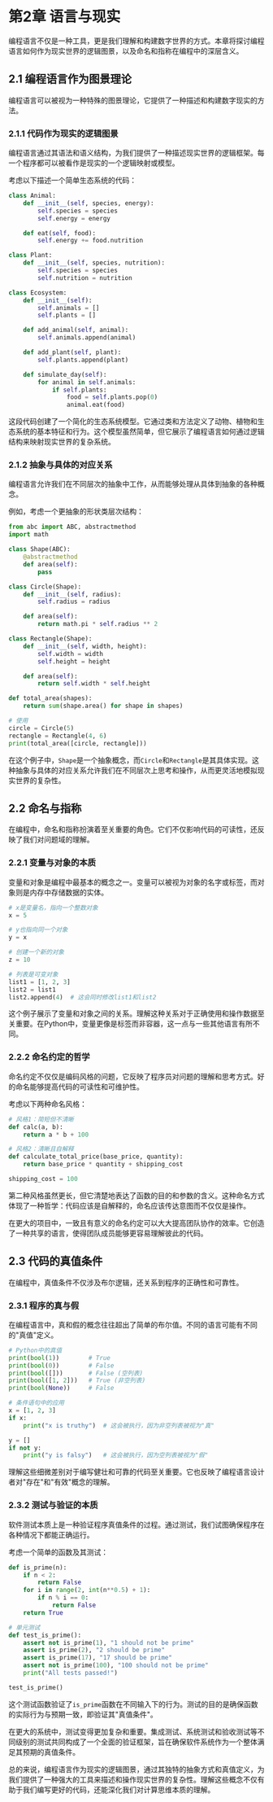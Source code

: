 # 第2章 语言与现实

编程语言不仅是一种工具，更是我们理解和构建数字世界的方式。本章将探讨编程语言如何作为现实世界的逻辑图景，以及命名和指称在编程中的深层含义。

## 2.1 编程语言作为图景理论

编程语言可以被视为一种特殊的图景理论，它提供了一种描述和构建数字现实的方法。

### 2.1.1 代码作为现实的逻辑图景

编程语言通过其语法和语义结构，为我们提供了一种描述现实世界的逻辑框架。每一个程序都可以被看作是现实的一个逻辑映射或模型。

考虑以下描述一个简单生态系统的代码：

```python
class Animal:
    def __init__(self, species, energy):
        self.species = species
        self.energy = energy

    def eat(self, food):
        self.energy += food.nutrition

class Plant:
    def __init__(self, species, nutrition):
        self.species = species
        self.nutrition = nutrition

class Ecosystem:
    def __init__(self):
        self.animals = []
        self.plants = []

    def add_animal(self, animal):
        self.animals.append(animal)

    def add_plant(self, plant):
        self.plants.append(plant)

    def simulate_day(self):
        for animal in self.animals:
            if self.plants:
                food = self.plants.pop(0)
                animal.eat(food)
```

这段代码创建了一个简化的生态系统模型。它通过类和方法定义了动物、植物和生态系统的基本特征和行为。这个模型虽然简单，但它展示了编程语言如何通过逻辑结构来映射现实世界的复杂系统。

### 2.1.2 抽象与具体的对应关系

编程语言允许我们在不同层次的抽象中工作，从而能够处理从具体到抽象的各种概念。

例如，考虑一个更抽象的形状类层次结构：

```python
from abc import ABC, abstractmethod
import math

class Shape(ABC):
    @abstractmethod
    def area(self):
        pass

class Circle(Shape):
    def __init__(self, radius):
        self.radius = radius

    def area(self):
        return math.pi * self.radius ** 2

class Rectangle(Shape):
    def __init__(self, width, height):
        self.width = width
        self.height = height

    def area(self):
        return self.width * self.height

def total_area(shapes):
    return sum(shape.area() for shape in shapes)

# 使用
circle = Circle(5)
rectangle = Rectangle(4, 6)
print(total_area([circle, rectangle]))
```

在这个例子中，`Shape`是一个抽象概念，而`Circle`和`Rectangle`是其具体实现。这种抽象与具体的对应关系允许我们在不同层次上思考和操作，从而更灵活地模拟现实世界的复杂性。

## 2.2 命名与指称

在编程中，命名和指称扮演着至关重要的角色。它们不仅影响代码的可读性，还反映了我们对问题域的理解。

### 2.2.1 变量与对象的本质

变量和对象是编程中最基本的概念之一。变量可以被视为对象的名字或标签，而对象则是内存中存储数据的实体。

```python
# x是变量名，指向一个整数对象
x = 5

# y也指向同一个对象
y = x

# 创建一个新的对象
z = 10

# 列表是可变对象
list1 = [1, 2, 3]
list2 = list1
list2.append(4)  # 这会同时修改list1和list2
```

这个例子展示了变量和对象之间的关系。理解这种关系对于正确使用和操作数据至关重要。在Python中，变量更像是标签而非容器，这一点与一些其他语言有所不同。

### 2.2.2 命名约定的哲学

命名约定不仅仅是编码风格的问题，它反映了程序员对问题的理解和思考方式。好的命名能够提高代码的可读性和可维护性。

考虑以下两种命名风格：

```python
# 风格1：简短但不清晰
def calc(a, b):
    return a * b + 100

# 风格2：清晰且自解释
def calculate_total_price(base_price, quantity):
    return base_price * quantity + shipping_cost

shipping_cost = 100
```

第二种风格虽然更长，但它清楚地表达了函数的目的和参数的含义。这种命名方式体现了一种哲学：代码应该是自解释的，命名应该传达意图而不仅仅是操作。

在更大的项目中，一致且有意义的命名约定可以大大提高团队协作的效率。它创造了一种共享的语言，使得团队成员能够更容易理解彼此的代码。

## 2.3 代码的真值条件

在编程中，真值条件不仅涉及布尔逻辑，还关系到程序的正确性和可靠性。

### 2.3.1 程序的真与假

在编程语言中，真和假的概念往往超出了简单的布尔值。不同的语言可能有不同的"真值"定义。

```python
# Python中的真值
print(bool(1))        # True
print(bool(0))        # False
print(bool([]))       # False (空列表)
print(bool([1, 2]))   # True (非空列表)
print(bool(None))     # False

# 条件语句中的应用
x = [1, 2, 3]
if x:
    print("x is truthy")  # 这会被执行，因为非空列表被视为"真"

y = []
if not y:
    print("y is falsy")   # 这会被执行，因为空列表被视为"假"
```

理解这些细微差别对于编写健壮和可靠的代码至关重要。它也反映了编程语言设计者对"存在"和"有效"概念的理解。

### 2.3.2 测试与验证的本质

软件测试本质上是一种验证程序真值条件的过程。通过测试，我们试图确保程序在各种情况下都能正确运行。

考虑一个简单的函数及其测试：

```python
def is_prime(n):
    if n < 2:
        return False
    for i in range(2, int(n**0.5) + 1):
        if n % i == 0:
            return False
    return True

# 单元测试
def test_is_prime():
    assert not is_prime(1), "1 should not be prime"
    assert is_prime(2), "2 should be prime"
    assert is_prime(17), "17 should be prime"
    assert not is_prime(100), "100 should not be prime"
    print("All tests passed!")

test_is_prime()
```

这个测试函数验证了`is_prime`函数在不同输入下的行为。测试的目的是确保函数的实际行为与预期一致，即验证其"真值条件"。

在更大的系统中，测试变得更加复杂和重要。集成测试、系统测试和验收测试等不同级别的测试共同构成了一个全面的验证框架，旨在确保软件系统作为一个整体满足其预期的真值条件。

总的来说，编程语言作为现实的逻辑图景，通过其独特的抽象方式和真值定义，为我们提供了一种强大的工具来描述和操作现实世界的复杂性。理解这些概念不仅有助于我们编写更好的代码，还能深化我们对计算思维本质的理解。